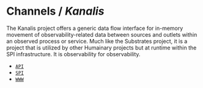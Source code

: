 # Channels / _Kanalis_

The Kanalis project offers a generic data flow interface for in-memory movement of
observability-related data between sources and outlets within an observed process or service. Much
like the Substrates project, it is a project that is utilized by other Humainary projects but at
runtime within the SPI infrastructure. It is observability for observability.

- [`API`](https://github.com/humainary-io/humainary-channels-java)
- [`SPI`](https://github.com/kanalis-io/kanalis-channels-java)
- [`WWW`](https://kanalis.io)